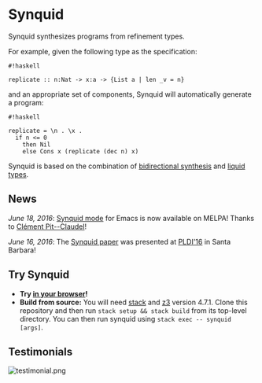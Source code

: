# Synquid #

Synquid synthesizes programs from refinement types.

For example, given the following type as the specification:
```
#!haskell

replicate :: n:Nat -> x:a -> {List a | len _v = n}
```
and an appropriate set of components, Synquid will automatically generate a program:
```
#!haskell

replicate = \n . \x .
  if n <= 0
    then Nil
    else Cons x (replicate (dec n) x)
```

Synquid is based on the combination of [bidirectional synthesis](http://dl.acm.org/citation.cfm?doid=2737924.2738007) and [liquid types](http://dl.acm.org/citation.cfm?doid=1375581.1375602).

## News ##

*June 18, 2016*: [Synquid mode](https://github.com/cpitclaudel/synquid-emacs) for Emacs is now available on MELPA! Thanks to [Clément Pit--Claudel](https://github.com/cpitclaudel)!

*June 16, 2016*: The [Synquid paper](http://people.csail.mit.edu/polikarn/publications/pldi16.pdf) was presented at [PLDI'16](http://conf.researchr.org/home/pldi-2016) in Santa Barbara!

## Try Synquid ##

* **Try [in your browser](http://comcom.csail.mit.edu/comcom/#Synquid)!**
* **Build from source:** You will need [stack](https://docs.haskellstack.org/en/stable/README/) and [z3](https://github.com/Z3Prover/z3/releases/tag/z3-4.7.1) version 4.7.1. Clone this repository and then run ```stack setup && stack build``` from its top-level directory.  You can then run synquid using ```stack exec -- synquid [args]```.

## Testimonials ##

![testimonial.png](https://bitbucket.org/repo/qXe57A/images/104717122-testimonial.png)
